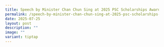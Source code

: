 ```yaml
---
title: Speech by Minister Chan Chun Sing at 2025 PSC Scholarships Award Ceremony
permalink: /speech-by-minister-chan-chun-sing-at-2025-psc-scholarships-award-ceremony/
date: 2025-07-25
layout: post
description: ""
image: ""
variant: tiptap
---
```

